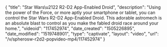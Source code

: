 {
    "title": "Star Wars\u2122 R2-D2 App-Enabled Droid",
    "description": "Using the power of the Force, or more aptly your smartphone or tablet, you can control the Star Wars R2-D2 App-Enabled Droid. This adorable astromech is an absolute blast to control as you make the fabled droid race around your home.",
    "videoid": "117452974",
    "date_created": "1505226895",
    "date_modified": "1519748901",
    "type": "captivate",
    "layout": "video",
    "url": "\/v\/spherosw-r2d2-popvideo-mp4\/117452974"
}